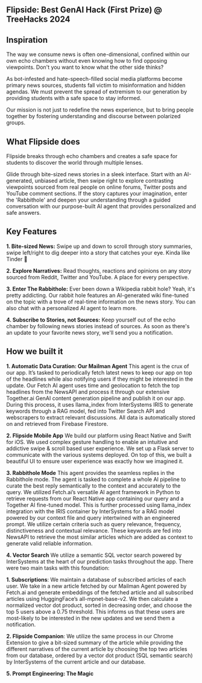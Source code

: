 ## Flipside: Best GenAI Hack (First Prize) @ TreeHacks 2024

## Inspiration

The way we consume news is often one-dimensional, confined within our own echo chambers without even knowing how to find opposing viewpoints. Don't you want to know what the other side thinks?

As bot-infested and hate-speech-filled social media platforms become primary news sources, students fall victim to misinformation and hidden agendas. We must prevent the spread of extremism to our generation by providing students with a safe space to stay informed.

Our mission is not just to redefine the news experience, but to bring people together by fostering understanding and discourse between polarized groups.

## What Flipside does

Flipside breaks through echo chambers and creates a safe space for students to discover the world through multiple lenses.

Glide through bite-sized news stories in a sleek interface. Start with an AI-generated, unbiased article, then swipe right to explore contrasting viewpoints sourced from real people on online forums, Twitter posts and YouTube comment sections. If the story captures your imagination, enter the 'Rabbithole' and deepen your understanding through a guided conversation with our purpose-built AI agent that provides personalized and safe answers.

## Key Features

**1. Bite-sized News:** Swipe up and down to scroll through story summaries, swipe left/right to dig deeper into a story that catches your eye. Kinda like Tinder 👀

**2. Explore Narratives:** Read thoughts, reactions and opinions on any story sourced from Reddit, Twitter and YouTube. A place for every perspective.

**3. Enter The Rabbithole:** Ever been down a Wikipedia rabbit hole? Yeah, it's pretty addicting. Our rabbit hole features an AI-generated wiki fine-tuned on the topic with a trove of real-time information on the news story. You can also chat with a personalized AI agent to learn more.

**4. Subscribe to Stories, not Sources:** Keep yourself out of the echo chamber by following news stories instead of sources. As soon as there's an update to your favorite news story, we'll send you a notification.

## How we built it

**1. Automatic Data Curation: Our Mailman Agent**
This agent is the crux of our app. It’s tasked to periodically fetch latest news to keep our app on top of the headlines while also notifying users if they might be interested in the update. Our Fetch AI agent uses time and geolocation to fetch the top headlines from the NewsAPI and process it through our extensive Together.ai GenAI content generation pipeline and publish it on our app. During this process, it uses llama_index from InterSystems IRIS to generate keywords through a RAG model, fed into Twitter Search API and webscrapers to extract relevant discussions. All data is automatically stored on and retrieved from Firebase Firestore.

**2. Flipside Mobile App**
We build our platform using React Native and Swift for iOS. We used complex gesture handling to enable an intuitive and addictive swipe & scroll based user experience. We set up a Flask server to communicate with the various systems deployed. On top of this, we built a beautiful UI to ensure user experience was exactly how we imagined it. 

**3. Rabbithole Mode**
This agent provides the seamless replies in the Rabbithole mode. The agent is tasked to complete a whole AI pipeline to curate the best reply semantically to the context and accurately to the query. We utilized Fetch.ai’s versatile AI agent framework in Python to retrieve requests from our React Native app containing our query and a Together AI fine-tuned model. This is further processed using llama_index integration with the IRIS container by InterSystems for a RAG model powered by our context file and query intertwined with an engineered prompt. We utilize certain criteria such as query relevance, frequency, distinctiveness and contextual relevance. These keywords are fed into NewsAPI to retrieve the most similar articles which are added as context to generate valid reliable information.

**4. Vector Search**
We utilize a semantic SQL vector search powered by InterSystems at the heart of our prediction tasks throughout the app. There were two main tasks with this foundation:
    
**1. Subscriptions**: We maintain a database of subscribed articles of each user. We take in a new article fetched by our Mailman Agent powered by Fetch.ai and generate embeddings of the fetched article and all subscribed articles using HuggingFace’s all-mpnet-base-v2. We then calculate a normalized vector dot product, sorted in decreasing order, and choose the top 5 users above a 0.75 threshold. This informs us that these users are most-likely to be interested in the new updates and we send them a notification.
    
**2. Flipside Companion**: We utilize the same process in our Chrome Extension to give a bit-sized summary of the article while providing the different narratives of the current article by choosing the top two articles from our database, ordered by a vector dot product (SQL semantic search) by InterSystems of the current article and our database.

**5. Prompt Engineering: The Magic**
